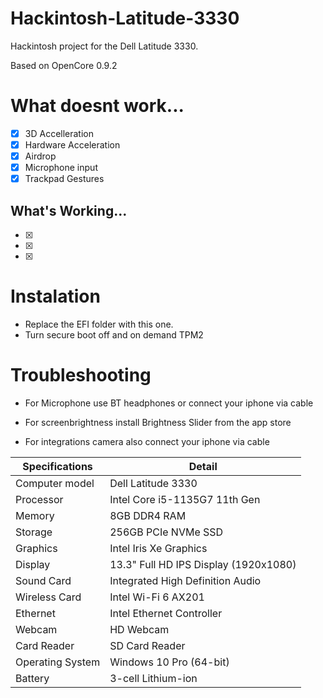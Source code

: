 # Hackintosh-Latitude-3330
Hackintosh project for the Dell Latitude 3330. 

Based on OpenCore 0.9.2

# What doesnt work...

- [x] 3D Accelleration
- [x] Hardware Acceleration
- [x] Airdrop
- [x] Microphone input
- [x] Trackpad Gestures

## What's Working...
- [x] 
- [x] 
- [x] 


# Instalation

- Replace the EFI folder with this one.
- Turn secure boot off and on demand TPM2


# Troubleshooting
- For Microphone use BT headphones or connect your iphone via cable

- For screenbrightness install Brightness Slider from the app store

- For integrations camera also connect your iphone via cable 


| Specifications    | Detail                              |
| ----------------- | ----------------------------------- |
| Computer model    | Dell Latitude 3330                  |
| Processor         | Intel Core i5-1135G7 11th Gen       |
| Memory            | 8GB DDR4 RAM                        |
| Storage           | 256GB PCIe NVMe SSD                  |
| Graphics          | Intel Iris Xe Graphics               |
| Display           | 13.3" Full HD IPS Display (1920x1080)|
| Sound Card        | Integrated High Definition Audio     |
| Wireless Card     | Intel Wi-Fi 6 AX201                  |
| Ethernet          | Intel Ethernet Controller            |
| Webcam            | HD Webcam                           |
| Card Reader       | SD Card Reader                       |
| Operating System  | Windows 10 Pro (64-bit)              |
| Battery           | 3-cell Lithium-ion                   |
